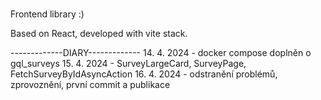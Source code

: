 # 

Frontend library :)

Based on React, developed with vite stack.

-------------DIARY-------------
14. 4. 2024 - docker compose doplněn o gql_surveys
15. 4. 2024 - SurveyLargeCard, SurveyPage, FetchSurveyByIdAsyncAction
16. 4. 2024 - odstranění problémů, zprovoznění, první commit a publikace
